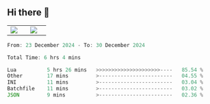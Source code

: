 ## Hi there 👋

<p align="center">
  <table align="center">
  <tr border="none">
  <td width="35%" align="center">
    <img  align="center"  src="http://github-profile-summary-cards.vercel.app/api/cards/stats?username=ricepunk&theme=github_dark" />
  </td>
    
  <td width="65%" align="center">
    <img  align="center"  src="http://github-profile-summary-cards.vercel.app/api/cards/profile-details?username=ricepunk&theme=github_dark" />
  </td>
  </tr>
  </table>
</p>

<!--START_SECTION:waka-->

```typescript
From: 23 December 2024 - To: 30 December 2024

Total Time: 6 hrs 4 mins

Lua          5 hrs 26 mins   >>>>>>>>>>>>>>>>>>>>>----   85.54 %
Other        17 mins         >------------------------   04.55 %
INI          11 mins         >------------------------   03.04 %
Batchfile    11 mins         >------------------------   03.02 %
JSON         9 mins          >------------------------   02.36 %
```

<!--END_SECTION:waka-->
